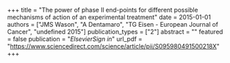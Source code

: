 +++
title = "The power of phase II end-points for different possible mechanisms of action of an experimental treatment"
date = 2015-01-01
authors = ["JMS Wason", "A Dentamaro", "TG Eisen - European Journal of Cancer", "undefined 2015"]
publication_types = ["2"]
abstract = ""
featured = false
publication = "*ElsevierSign in*"
url_pdf = "https://www.sciencedirect.com/science/article/pii/S095980491500218X"
+++


